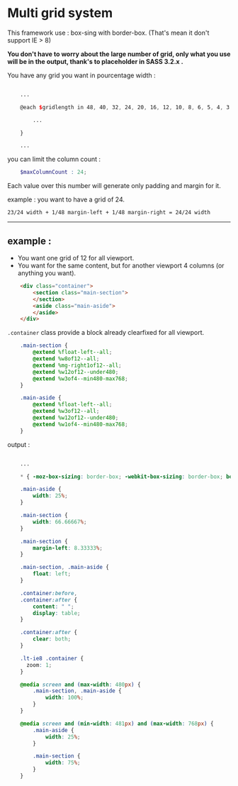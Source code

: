 # Multi grid system

This framework use : box-sing with border-box. (That's mean it don't support IE > 8)

__You don't have to worry about the large number of grid, only what you use will be in the output,
thank's to placeholder in SASS 3.2.x .__

You have any grid you want in pourcentage width :

```scss

	...

	@each $gridlength in 48, 40, 32, 24, 20, 16, 12, 10, 8, 6, 5, 4, 3 {

		...

	}

	...

```

you can limit the column count : 

```scss
	$maxColumnCount : 24;
```
Each value over this number will generate only padding and margin for it.

example : you want to have a grid of 24.

	23/24 width + 1/48 margin-left + 1/48 margin-right = 24/24 width

--------
## example :

 - You want one grid of 12 for all viewport.
 - You want for the same content, but for another viewport 4 columns (or anything you want).

```html
	<div class="container">
		<section class="main-section">
		</section>
		<aside class="main-aside">
		</aside>
	</div>
```

```.container``` class provide a block already clearfixed for all viewport.

```scss
	.main-section {
		@extend %float-left--all;
		@extend %w8of12--all;
		@extend %mg-right1of12--all;
		@extend %w12of12--under480;
		@extend %w3of4--min480-max768;
	}

	.main-aside {
		@extend %float-left--all;
		@extend %w3of12--all;
		@extend %w12of12--under480;
		@extend %w1of4--min480-max768;
	}
```

output : 

```css

	...

	* { -moz-box-sizing: border-box; -webkit-box-sizing: border-box; box-sizing: border-box; }

	.main-aside {
		width: 25%; 
	}

	.main-section {
		width: 66.66667%; 
	}

	.main-section {
		margin-left: 8.33333%; 
	}

	.main-section, .main-aside {
  		float: left; 
  	}

	.container:before,
	.container:after {
		content: " ";
		display: table; 
	}

	.container:after {
		clear: both; 
	}

	.lt-ie8 .container {
	  zoom: 1; 
	}

	@media screen and (max-width: 480px) {
  		.main-section, .main-aside {
    		width: 100%; 
    	}
    }

	@media screen and (min-width: 481px) and (max-width: 768px) {
  		.main-aside {
    		width: 25%; 
    	}

  		.main-section {
    		width: 75%; 
    	}
    }
```